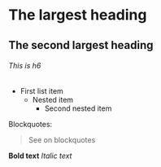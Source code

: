 # The largest  heading

## The second largest heading

###### This is h6

* First list item
    * Nested item
        * Second nested item
        
Blockquotes:
> See on blockquotes

**Bold text**
*Italic text*